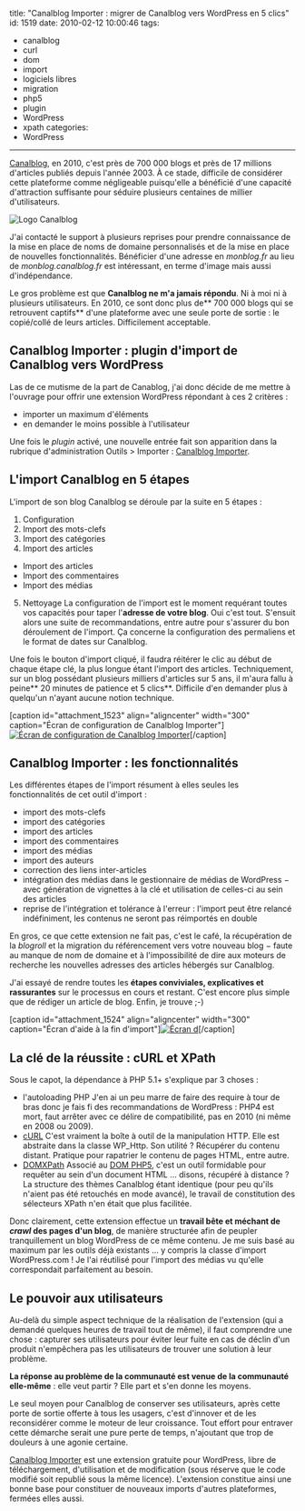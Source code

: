 title: "Canalblog Importer : migrer de Canalblog vers WordPress en 5 clics"
id: 1519
date: 2010-02-12 10:00:46
tags:
- canalblog
- curl
- dom
- import
- logiciels libres
- migration
- php5
- plugin
- WordPress
- xpath
categories:
- WordPress
---

[Canalblog](http://www.canalblog.com/), en 2010, c'est près de 700 000 blogs et près de 17 millions d'articles publiés depuis l'année 2003\. À ce stade, difficile de considérer cette plateforme comme négligeable puisqu'elle a bénéficié d'une capacité d'attraction suffisante pour séduire plusieurs centaines de millier d'utilisateurs.

![](https://oncletom.io/images/2010/02/canalblog.png "Logo Canalblog")

J'ai contacté le support à plusieurs reprises pour prendre connaissance de la mise en place de noms de domaine personnalisés et de la mise en place de nouvelles fonctionnalités. Bénéficier d'une adresse en _monblog.fr_ au lieu de _monblog.canalblog.fr_ est intéressant, en terme d'image mais aussi d'indépendance.

Le gros problème est que **Canalblog ne m'a jamais répondu**. Ni à moi ni à plusieurs utilisateurs.
En 2010, ce sont donc plus de** 700 000 blogs qui se retrouvent captifs** d'une plateforme avec une seule porte de sortie : le copié/collé de leurs articles. Difficilement acceptable.

<!--more-->

## Canalblog Importer : plugin d'import de Canalblog vers WordPress

Las de ce mutisme de la part de Canablog, j'ai donc décide de me mettre à l'ouvrage pour offrir une extension WordPress répondant à ces 2 critères :

*   importer un maximum d'éléments
*   en demander le moins possible à l'utilisateur

Une fois le _plugin_ activé, une nouvelle entrée fait son apparition dans la rubrique d'administration Outils > Importer : [Canalblog Importer](http://wordpress.org/extend/plugins/canalblog-importer/).

## L'import Canalblog en 5 étapes

L'import de son blog Canalblog se déroule par la suite en 5 étapes :

1.  Configuration
2.  Import des mots-clefs
3.  Import des catégories
4.  Import des articles
  *   Import des articles
  *   Import des commentaires
  *   Import des médias
5.  Nettoyage
La configuration de l'import est le moment requérant toutes vos capacités pour taper l'**adresse de votre blog**. Oui c'est tout. S'ensuit alors une suite de recommandations, entre autre pour s'assurer du bon déroulement de l'import. Ça concerne la configuration des permaliens et le format de dates sur Canalblog.

Une fois le bouton d'import cliqué, il faudra réitérer le clic au début de chaque étape clé, la plus longue étant l'import des articles.
Techniquement, sur un blog possédant plusieurs milliers d'articles sur 5 ans, il m'aura fallu à peine** 20 minutes de patience et 5 clics**.
Difficile d'en demander plus à quelqu'un n'ayant aucune notion technique.

[caption id="attachment_1523" align="aligncenter" width="300" caption="Écran de configuration de Canalblog Importer"][![](https://oncletom.io/images/2010/02/screenshot-11-300x123.png "Écran de configuration de Canalblog Importer")](https://oncletom.io/images/2010/02/screenshot-11.png)[/caption]

## Canalblog Importer : les fonctionnalités

Les différentes étapes de l'import résument à elles seules les fonctionnalités de cet outil d'import :

*   import des mots-clefs
*   import des catégories
*   import des articles
*   import des commentaires
*   import des médias
*   import des auteurs
*   correction des liens inter-articles
*   intégration des médias dans le gestionnaire de médias de WordPress − avec génération de vignettes à la clé et utilisation de celles-ci au sein des articles
*   reprise de l'intégration et tolérance à l'erreur : l'import peut être relancé indéfiniment, les contenus ne seront pas réimportés en double

En gros, ce que cette extension ne fait pas, c'est le café, la récupération de la _blogroll_ et la migration du référencement vers votre nouveau blog − faute au manque de nom de domaine et à l'impossibilité de dire aux moteurs de recherche les nouvelles adresses des articles hébergés sur Canalblog.

J'ai essayé de rendre toutes les **étapes conviviales, explicatives et rassurantes** sur le processus en cours et restant. C'est encore plus simple que de rédiger un article de blog. Enfin, je trouve ;-)

[caption id="attachment_1524" align="aligncenter" width="300" caption="Écran d&#39;aide à la fin d&#39;import"][![](https://oncletom.io/images/2010/02/screenshot-2-300x142.png "Écran d")](https://oncletom.io/images/2010/02/screenshot-2.png)[/caption]

## La clé de la réussite : cURL et XPath

Sous le capot, la dépendance à PHP 5.1+ s'explique par 3 choses :

*   l'autoloading PHP
J'en ai un peu marre de faire des require à tour de bras donc je fais fi des recommandations de WordPress : PHP4 est mort, faut arrêter avec ce délire de compatibilité, pas en 2010 (ni même en 2008 ou 2009).
*   [cURL](http://fr.php.net/manual/en/book.curl.php)
C'est vraiment la boîte à outil de la manipulation HTTP. Elle est abstraite dans la classe WP_Http. Son utilité ? Récupérer du contenu distant. Pratique pour rapatrier le contenu de pages HTML, entre autre.
*   [DOMXPath](http://fr.php.net/manual/en/class.domxpath.php)
Associé au [DOM PHP5](http://fr.php.net/manual/en/book.dom.php), c'est un outil formidable pour requêter au sein d'un document HTML ... disons, récupéré à distance ? La structure des thèmes Canalblog étant identique (pour peu qu'ils n'aient pas été retouchés en mode avancé), le travail de constitution des sélecteurs XPath n'en était que plus facilitée.

Donc clairement, cette extension effectue un **travail bête et méchant de _crawl_ des pages d'un blog**, de manière structurée afin de peupler tranquillement un blog WordPress de ce même contenu.
Je me suis basé au maximum par les outils déjà existants ... y compris la classe d'import WordPress.com ! Je l'ai réutilisé pour l'import des médias vu qu'elle correspondait parfaitement au besoin.

## Le pouvoir aux utilisateurs

Au-delà du simple aspect technique de la réalisation de l'extension (qui a demandé quelques heures de travail tout de même), il faut comprendre une chose : capturer ses utilisateurs pour éviter leur fuite en cas de déclin d'un produit n'empêchera pas les utilisateurs de trouver une solution à leur problème.

**La réponse au problème de la communauté est venue de la communauté elle-même** : elle veut partir ? Elle part et s'en donne les moyens.

Le seul moyen pour Canalblog de conserver ses utilisateurs, après cette porte de sortie offerte à tous les usagers, c'est d'innover et de les reconsidérer comme le moteur de leur croissance. Tout effort pour entraver cette démarche serait une pure perte de temps, n'ajoutant que trop de douleurs à une agonie certaine.

[Canalblog Importer](http://wordpress.org/extend/plugins/canalblog-importer/) est une extension gratuite pour WordPress, libre de téléchargement, d'utilisation et de modification (sous réserve que le code modifié soit republié sous la même licence). L'extension constitue ainsi une bonne base pour constituer de nouveaux imports d'autres plateformes, fermées elles aussi.